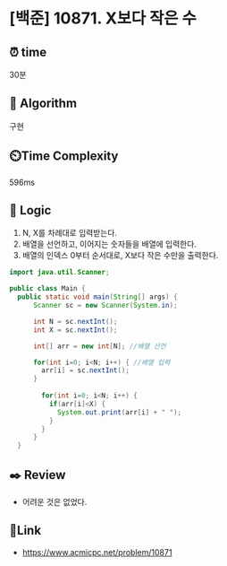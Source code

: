 # [백준] 10871. X보다 작은 수
 
## ⏰  **time**
30분

## :pushpin: **Algorithm**
구현

## ⏲️**Time Complexity**
596ms

## :round_pushpin: **Logic**
1. N, X를 차례대로 입력받는다.
2. 배열을 선언하고, 이어지는 숫자들을 배열에 입력한다.
3. 배열의 인덱스 0부터 순서대로, X보다 작은 수만을 출력한다.

```java
import java.util.Scanner;

public class Main {
  public static void main(String[] args) {
      Scanner sc = new Scanner(System.in);

      int N = sc.nextInt();
      int X = sc.nextInt();

      int[] arr = new int[N]; //배열 선언

      for(int i=0; i<N; i++) { //배열 입력
        arr[i] = sc.nextInt();
      }
      
        for(int i=0; i<N; i++) {
          if(arr[i]<X) {
            System.out.print(arr[i] + " ");
          }
        }
      }
  }


```

## :black_nib: **Review**
- 어려운 것은 없었다. 

## 📡**Link**
- https://www.acmicpc.net/problem/10871
